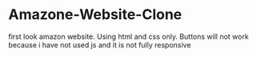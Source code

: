 # Amazone-Website-Clone
first look amazon website. Using html and css only.  Buttons will not work because i have not used js and it is not fully responsive
